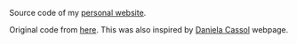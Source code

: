 Source code of my <a href="https://renanxcortes.github.io"> personal website</a>.

Original code from <a href="https://github.com/WesleyyC/wesleyyc.github.io"> here</a>. This was also inspired by <a href="https://www.dcassol.com/"> Daniela Cassol</a> webpage.
